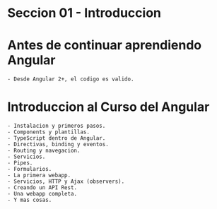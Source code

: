 # Seccion 01 - Introduccion

# Antes de continuar aprendiendo Angular

    - Desde Angular 2+, el codigo es valido.

# Introduccion al Curso del Angular

    - Instalacion y primeros pasos.
    - Components y plantillas.
    - TypeScript dentro de Angular.
    - Directivas, binding y eventos.
    - Routing y navegacion.
    - Servicios.
    - Pipes.
    - Formularios.
    - La primera webapp.
    - Servicios, HTTP y Ajax (observers).
    - Creando un API Rest.
    - Una webapp completa.
    - Y mas cosas.

